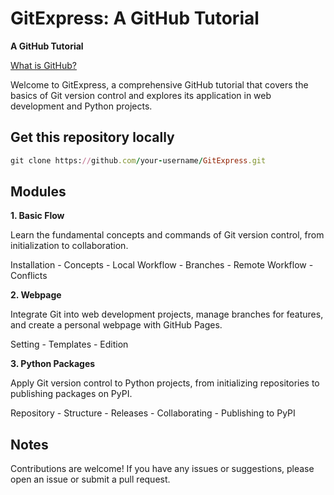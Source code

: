 # GitExpress: A GitHub Tutorial

**A GitHub Tutorial**

[What is GitHub?](https://www.youtube.com/watch?v=pBy1zgt0XPc)


Welcome to GitExpress, a comprehensive GitHub tutorial that covers the basics of Git version control and explores its application in web development and Python projects.


## Get this repository locally 

```ruby
git clone https://github.com/your-username/GitExpress.git
```


## Modules

**1. Basic Flow**

Learn the fundamental concepts and commands of Git version control, from initialization to collaboration.

Installation - Concepts - Local Workflow - Branches - Remote Workflow - Conflicts


**2. Webpage**

Integrate Git into web development projects, manage branches for features, and create a personal webpage with GitHub Pages.

Setting - Templates - Edition


**3. Python Packages**

Apply Git version control to Python projects, from initializing repositories to publishing packages on PyPI.

Repository - Structure - Releases - Collaborating - Publishing to PyPI



## Notes

Contributions are welcome! If you have any issues or suggestions, please open an issue or submit a pull request.
